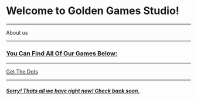<!DOCTYPE html
<html>
<body>
<title>Home - Golden Games</title>
<h1>Welcome to Golden Games Studio!</h1>
<hr>
<p>About us <a href="about us"</p>
<hr>
<h3>You Can Find All Of Our Games Below:</h3>
<hr>
<p>Get The Dots <a href="getthedots.neocities.org"</p>
<hr>
<h5>Sorry! Thats all we have right now! Check back soon.</h5>
</body>
</html>